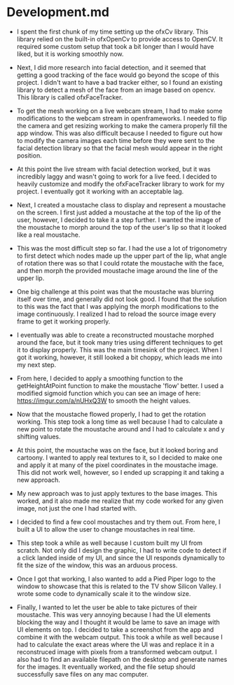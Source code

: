 # Development.md

-  I spent the first chunk of my time setting up the ofxCv library. This library relied on the built-in ofxOpenCv to provide access to OpenCV. It required some custom setup that took a bit longer than I would have liked, but it is working smoothly now.

- Next, I did more research into facial detection, and it seemed that getting a good tracking of the face would go beyond the scope of this project. I didn't want to have a bad tracker either, so I found an existing library to detect a mesh of the face from an image based on opencv. This library is called ofxFaceTracker.

- To get the mesh working on a live webcam stream, I had to make some modifications to the webcam stream in openframeworks. I needed to flip the camera and get resizing working to make the camera properly fill the app window. This was also difficult because I needed to figure out how to modify the camera images each time before they were sent to the facial detection library so that the facial mesh would appear in the right position.

- At this point the live stream with facial detection worked, but it was incredibly laggy and wasn't going to work for a live feed. I decided to heavily customize and modify the ofxFaceTracker library to work for my project. I eventually got it working with an acceptable lag.

- Next, I created a moustache class to display and represent a moustache on the screen. I first just added a moustache at the top of the lip of the user, however, I decided to take it a step further. I wanted the image of the moustache to morph around the top of the user's lip so that it looked like a real moustache.

- This was the most difficult step so far. I had the use a lot of trigonometry to first detect which nodes made up the upper part of the lip, what angle of rotation there was so that I could rotate the moustache with the face, and then morph the provided moustache image around the line of the upper lip.

- One big challenge at this point was that the moustache was blurring itself over time, and generally did not look good. I found that the solution to this was the fact that I was applying the morph modifications to the image continuously. I realized I had to reload the source image every frame to get it working properly.

- I eventually was able to create a reconstructed moustache morphed around the face, but it took many tries using different techniques to get it to display properly. This was the main timesink of the project. When I got it working, however, it still looked a bit choppy, which leads me into my next step.

- From here, I decided to apply a smoothing function to the getHeightAtPoint function to make the moustache 'flow' better. I used a modified sigmoid function which you can see an image of here: https://imgur.com/a/nUHxQ3W to smooth the height values.

- Now that the moustache flowed properly, I had to get the rotation working. This step took a long time as well because I had to calculate a new point to rotate the moustache around and I had to calculate x and y shifting values.

- At this point, the moustache was on the face, but it looked boring and cartoony. I wanted to apply real textures to it, so I decided to make one and apply it at many of the pixel coordinates in the moustache image. This did not work well, however, so I ended up scrapping it and taking a new approach.

- My new approach was to just apply textures to the base images. This worked, and it also made me realize that my code worked for any given image, not just the one I had started with.

- I decided to find a few cool moustaches and try them out. From here, I built a UI to allow the user to change moustaches in real time.

- This step took a while as well because I custom built my UI from scratch. Not only did I design the graphic, I had to write code to detect if a click landed inside of my UI, and since the UI responds dynamically to fit the size of the window, this was an arduous process.

- Once I got that working, I also wanted to add a Pied Piper logo to the window to showcase that this is related to the TV show Silicon Valley. I wrote some code to dynamically scale it to the window size.

- Finally, I wanted to let the user be able to take pictures of their moustache. This was very annoying because I had the UI elements blocking the way and I thought it would be lame to save an image with UI elements on top. I decided to take a screenshot from the app and combine it with the webcam output. This took a while as well because I had to calculate the exact areas where the UI was and replace it in a reconstruced image with pixels from a transformed webcam output. I also had to find an available filepath on the desktop and generate names for the images. It eventually worked, and the file setup should successfully save files on any mac computer.

